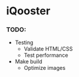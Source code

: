 # iQooster

### TODO:
* Testing
  * Validate HTML/CSS
  * Test performance
* Make build
  * Optimize images